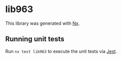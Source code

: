 # lib963

This library was generated with [Nx](https://nx.dev).

## Running unit tests

Run `nx test lib963` to execute the unit tests via [Jest](https://jestjs.io).
